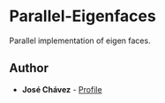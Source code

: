 # Parallel-Eigenfaces

Parallel implementation of eigen faces.

## Author

* **José Chávez** - [Profile](https://github.com/joseucsp	)
